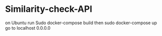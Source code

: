 # Similarity-check-API

on Ubuntu run Sudo docker-compose build then
sudo docker-compose up
go to localhost 0.0.0.0
